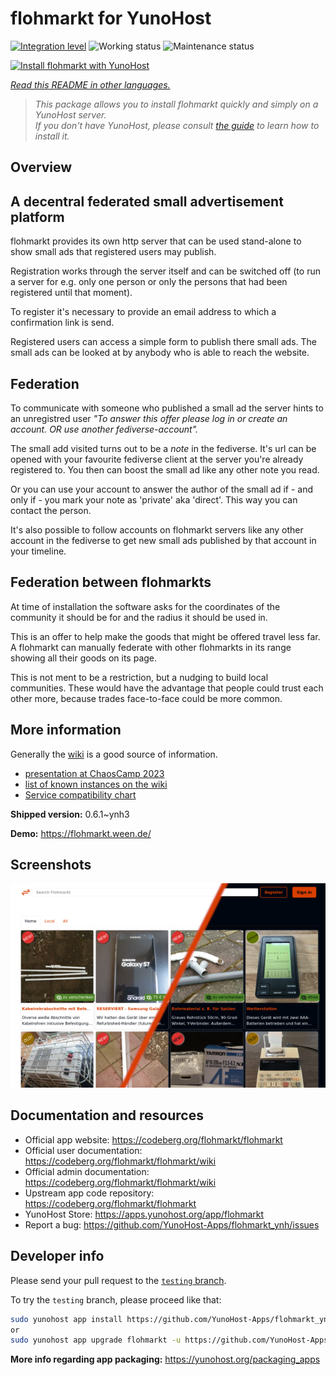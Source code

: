 <!--
N.B.: This README was automatically generated by <https://github.com/YunoHost/apps/tree/master/tools/readme_generator>
It shall NOT be edited by hand.
-->

# flohmarkt for YunoHost

[![Integration level](https://apps.yunohost.org/badge/integration/flohmarkt)](https://ci-apps.yunohost.org/ci/apps/flohmarkt/)
![Working status](https://apps.yunohost.org/badge/state/flohmarkt)
![Maintenance status](https://apps.yunohost.org/badge/maintained/flohmarkt)

[![Install flohmarkt with YunoHost](https://install-app.yunohost.org/install-with-yunohost.svg)](https://install-app.yunohost.org/?app=flohmarkt)

*[Read this README in other languages.](./ALL_README.md)*

> *This package allows you to install flohmarkt quickly and simply on a YunoHost server.*  
> *If you don't have YunoHost, please consult [the guide](https://yunohost.org/install) to learn how to install it.*

## Overview

## A decentral federated small advertisement platform

flohmarkt provides its own http server that can be used stand-alone to show small ads that registered users may publish. 

Registration works through the server itself and can be switched off (to run a server for e.g. only one person or only the persons that had been registered until that moment).

To register it's necessary to provide an email address to which a confirmation link is send.

Registered users can access a simple form to publish there small ads. The small ads can be looked at by anybody who is able to reach the website.

## Federation

To communicate with someone who published a small ad the server hints to an unregistred user _"To answer this offer please log in or create an account. OR use another fediverse-account"._

The small add visited turns out to be a _note_ in the fediverse. It's url can be opened with your favourite fediverse client at the server you're already registered to. You then can boost the small ad like any other note you read.

Or you can use your account to answer the author of the small ad if - and only if - you mark your note as 'private' aka 'direct'. This way you can contact the person.

It's also possible to follow accounts on flohmarkt servers like any other account in the fediverse to get new small ads published by that account in your timeline.

## Federation between flohmarkts

At time of installation the software asks for the coordinates of the community it should be for and the radius it should be used in.

This is an offer to help make the goods that might be offered travel less far. A flohmarkt can manually federate with other flohmarkts in its range showing all their goods on its page.

This is not ment to be a restriction, but a nudging to build local communities. These would have the advantage that people could trust each other more, because trades face-to-face could be more common.

## More information

Generally the [wiki](https://codeberg.org/flohmarkt/flohmarkt/wiki) is a good source of information.

* [presentation at ChaosCamp 2023](https://media.ccc.de/v/camp2023-57168-flohmarkt#l=eng&t=213)
* [list of known instances on the wiki](https://codeberg.org/flohmarkt/flohmarkt/wiki/flohmarkt-instances)
* [Service compatibility chart](https://codeberg.org/flohmarkt/flohmarkt/wiki/Service-compatibility-chart)


**Shipped version:** 0.6.1~ynh3

**Demo:** <https://flohmarkt.ween.de/>

## Screenshots

![Screenshot of flohmarkt](./doc/screenshots/screenshot.png)

## Documentation and resources

- Official app website: <https://codeberg.org/flohmarkt/flohmarkt>
- Official user documentation: <https://codeberg.org/flohmarkt/flohmarkt/wiki>
- Official admin documentation: <https://codeberg.org/flohmarkt/flohmarkt/wiki>
- Upstream app code repository: <https://codeberg.org/flohmarkt/flohmarkt>
- YunoHost Store: <https://apps.yunohost.org/app/flohmarkt>
- Report a bug: <https://github.com/YunoHost-Apps/flohmarkt_ynh/issues>

## Developer info

Please send your pull request to the [`testing` branch](https://github.com/YunoHost-Apps/flohmarkt_ynh/tree/testing).

To try the `testing` branch, please proceed like that:

```bash
sudo yunohost app install https://github.com/YunoHost-Apps/flohmarkt_ynh/tree/testing --debug
or
sudo yunohost app upgrade flohmarkt -u https://github.com/YunoHost-Apps/flohmarkt_ynh/tree/testing --debug
```

**More info regarding app packaging:** <https://yunohost.org/packaging_apps>
